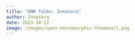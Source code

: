 ```yaml
---
title: "ONM Talks: Innatera"
author: Innatera
date: 2023-10-22
image: /images/open-neuromorphic-thumbnail.png
---
```

